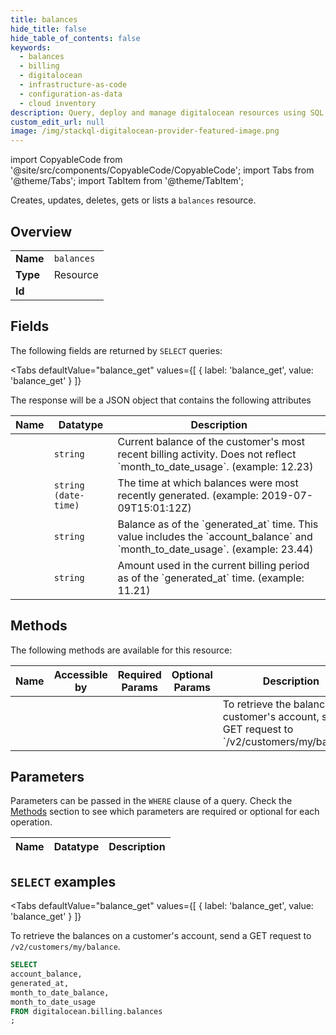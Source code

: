 ```yaml
--- 
title: balances
hide_title: false
hide_table_of_contents: false
keywords:
  - balances
  - billing
  - digitalocean
  - infrastructure-as-code
  - configuration-as-data
  - cloud inventory
description: Query, deploy and manage digitalocean resources using SQL
custom_edit_url: null
image: /img/stackql-digitalocean-provider-featured-image.png
---
```


import CopyableCode from '@site/src/components/CopyableCode/CopyableCode';
import Tabs from '@theme/Tabs';
import TabItem from '@theme/TabItem';

Creates, updates, deletes, gets or lists a <code>balances</code> resource.

## Overview
<table><tbody>
<tr><td><b>Name</b></td><td><code>balances</code></td></tr>
<tr><td><b>Type</b></td><td>Resource</td></tr>
<tr><td><b>Id</b></td><td><CopyableCode code="digitalocean.billing.balances" /></td></tr>
</tbody></table>

## Fields

The following fields are returned by `SELECT` queries:

<Tabs
    defaultValue="balance_get"
    values={[
        { label: 'balance_get', value: 'balance_get' }
    ]}
>
<TabItem value="balance_get">

The response will be a JSON object that contains the following attributes

<table>
<thead>
    <tr>
    <th>Name</th>
    <th>Datatype</th>
    <th>Description</th>
    </tr>
</thead>
<tbody>
<tr>
    <td><CopyableCode code="account_balance" /></td>
    <td><code>string</code></td>
    <td>Current balance of the customer's most recent billing activity.  Does not reflect `month_to_date_usage`. (example: 12.23)</td>
</tr>
<tr>
    <td><CopyableCode code="generated_at" /></td>
    <td><code>string (date-time)</code></td>
    <td>The time at which balances were most recently generated. (example: 2019-07-09T15:01:12Z)</td>
</tr>
<tr>
    <td><CopyableCode code="month_to_date_balance" /></td>
    <td><code>string</code></td>
    <td>Balance as of the `generated_at` time.  This value includes the `account_balance` and `month_to_date_usage`. (example: 23.44)</td>
</tr>
<tr>
    <td><CopyableCode code="month_to_date_usage" /></td>
    <td><code>string</code></td>
    <td>Amount used in the current billing period as of the `generated_at` time. (example: 11.21)</td>
</tr>
</tbody>
</table>
</TabItem>
</Tabs>

## Methods

The following methods are available for this resource:

<table>
<thead>
    <tr>
    <th>Name</th>
    <th>Accessible by</th>
    <th>Required Params</th>
    <th>Optional Params</th>
    <th>Description</th>
    </tr>
</thead>
<tbody>
<tr>
    <td><a href="#balance_get"><CopyableCode code="balance_get" /></a></td>
    <td><CopyableCode code="select" /></td>
    <td></td>
    <td></td>
    <td>To retrieve the balances on a customer's account, send a GET request to `/v2/customers/my/balance`.</td>
</tr>
</tbody>
</table>

## Parameters

Parameters can be passed in the `WHERE` clause of a query. Check the [Methods](#methods) section to see which parameters are required or optional for each operation.

<table>
<thead>
    <tr>
    <th>Name</th>
    <th>Datatype</th>
    <th>Description</th>
    </tr>
</thead>
<tbody>
</tbody>
</table>

## `SELECT` examples

<Tabs
    defaultValue="balance_get"
    values={[
        { label: 'balance_get', value: 'balance_get' }
    ]}
>
<TabItem value="balance_get">

To retrieve the balances on a customer's account, send a GET request to `/v2/customers/my/balance`.

```sql
SELECT
account_balance,
generated_at,
month_to_date_balance,
month_to_date_usage
FROM digitalocean.billing.balances
;
```
</TabItem>
</Tabs>
